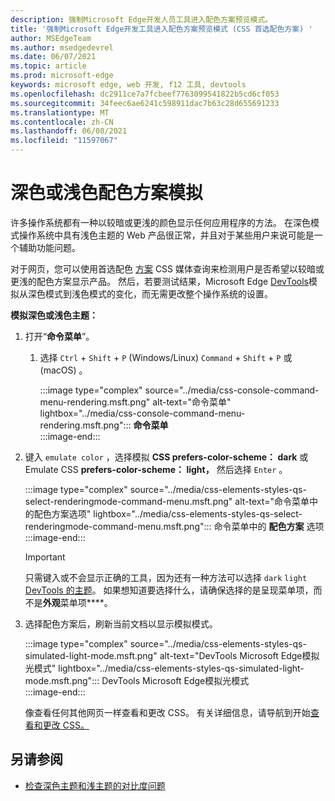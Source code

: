 ```yaml
---
description: 强制Microsoft Edge开发人员工具进入配色方案预览模式。
title: '强制Microsoft Edge开发工具进入配色方案预览模式 (CSS 首选配色方案) '
author: MSEdgeTeam
ms.author: msedgedevrel
ms.date: 06/07/2021
ms.topic: article
ms.prod: microsoft-edge
keywords: microsoft edge, web 开发, f12 工具, devtools
ms.openlocfilehash: dc2911ce7a7fcbeef7763099541822b5cd6cf053
ms.sourcegitcommit: 34feec6ae6241c598911dac7b63c28d655691233
ms.translationtype: MT
ms.contentlocale: zh-CN
ms.lasthandoff: 06/08/2021
ms.locfileid: "11597067"
---
```

# <a name="dark-or-light-color-scheme-simulation"></a>深色或浅色配色方案模拟  

许多操作系统都有一种以较暗或更浅的颜色显示任何应用程序的方法。  在深色模式操作系统中具有浅色主题的 Web 产品很正常，并且对于某些用户来说可能是一个辅助功能问题。  

对于网页，您可以使用首选配色 [方案][MDNPrefersColorScheme] CSS 媒体查询来检测用户是否希望以较暗或更浅的配色方案显示产品。  然后，若要测试结果，Microsoft Edge [DevTools][DevtoolsIndex]模拟从深色模式到浅色模式的变化，而无需更改整个操作系统的设置。  

**模拟深色或浅色主题：**

1.  打开“**命令菜单**”。  
    1.  选择 `Ctrl` + `Shift` + `P` \(Windows/Linux\) `Command` + `Shift` + `P` 或 \(macOS\) 。  
        
        :::image type="complex" source="../media/css-console-command-menu-rendering.msft.png" alt-text="命令菜单" lightbox="../media/css-console-command-menu-rendering.msft.png":::
           **命令菜单**  
        :::image-end:::  
        
1.  键入 `emulate color` ，选择模拟 **CSS prefers-color-scheme： dark** 或 Emulate CSS **prefers-color-scheme： light，** 然后选择 `Enter` 。  
    
    :::image type="complex" source="../media/css-elements-styles-qs-select-renderingmode-command-menu.msft.png" alt-text="命令菜单中的配色方案选项" lightbox="../media/css-elements-styles-qs-select-renderingmode-command-menu.msft.png":::
       命令菜单中的 **配色方案** 选项  
    :::image-end:::  
    
    > [!IMPORTANT]
    > 只需键入或不会显示正确的工具，因为还有一种方法可以选择 `dark` `light` [DevTools 的主题][DevtoolsCustomizeDarkTheme]。  如果想知道要选择什么，请确保选择的是呈现菜单项，而不是**外观**菜单项****。  

1.  选择配色方案后，刷新当前文档以显示模拟模式。  
    
    :::image type="complex" source="../media/css-elements-styles-qs-simulated-light-mode.msft.png" alt-text="DevTools Microsoft Edge模拟光模式" lightbox="../media/css-elements-styles-qs-simulated-light-mode.msft.png":::
       DevTools Microsoft Edge模拟光模式  
    :::image-end:::  
    
    像查看任何其他网页一样查看和更改 CSS。  有关详细信息，请导航到开始[查看和更改 CSS。][DevtoolsCssIndex]  


## <a name="see-also"></a>另请参阅

* [检查深色主题和浅主题的对比度问题](test-dark-mode.md)


<!-- links -->  
[DevtoolsIndex]: ../index.md "Microsoft Edge (Chromium) 开发人员工具 | Microsoft Docs"  
[DevtoolsCustomizeDarkTheme]: ../customize/dark-theme.md "在 DevTools Microsoft Edge中启用深色|Microsoft Docs"
[DevtoolsCssIndex]: ../css/index.md "开始查看和更改 CSS |Microsoft Docs"  
<!-- external links -->
[MDNPrefersColorScheme]: https://developer.mozilla.org/docs/Web/CSS/@media/prefers-color-scheme "prefers-color-scheme |MDN"  

